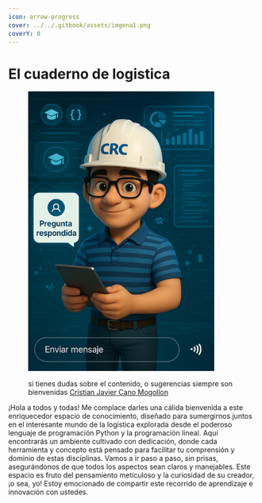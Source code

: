 ```yaml
---
icon: arrow-progress
cover: ../../.gitbook/assets/imgena1.png
coverY: 0
---
```


# El cuaderno de logistica

<figure><img src="../../.gitbook/assets/RespuestasCRc.png" alt="" width="375"><figcaption><p>si tienes dudas sobre el contenido, o sugerencias siempre son bienvenidas <a data-mention href="https://app.gitbook.com/u/ZTIC6ZaT7YTYl0TmcrUKDtEgEeF3">Cristian Javier Cano Mogollon</a></p></figcaption></figure>

¡Hola a todos y todas! Me complace darles una cálida bienvenida a este enriquecedor espacio de conocimiento, diseñado para sumergirnos juntos en el interesante mundo de la logística explorada desde el poderoso lenguaje de programación Python y la programación lineal. Aquí encontrarás un ambiente cultivado con dedicación, donde cada herramienta y concepto está pensado para facilitar tu comprensión y dominio de estas disciplinas. Vamos a ir paso a paso, sin prisas, asegurándonos de que todos los aspectos sean claros y manejables. Este espacio es fruto del pensamiento meticuloso y la curiosidad de su creador, ¡o sea, yo! Estoy emocionado de compartir este recorrido de aprendizaje e innovación con ustedes.
